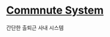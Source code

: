 # [Commnute System](https://velog.io/@duwls5828/%EB%AF%B8%EB%8B%88-%ED%94%84%EB%A1%9C%EC%A0%9D%ED%8A%B8-%EC%B6%9C%ED%87%B4%EA%B7%BC-%EC%82%AC%EB%82%B4-%EC%8B%9C%EC%8A%A4%ED%85%9C)
간단한 출퇴근 사내 시스템
